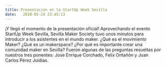```yaml
---
title: Presentación en la StartUp Week Sevilla
date:   2018-05-24 23:45:13
---
```

¡Y llegó el momento de la presentación oficial! Aprovechando el evento StartUp Week
Sevilla, Sevilla Maker Society tuvo unos minutos para introducir a los asistentes en el
mundo maker. ¿Qué es el movimiento Maker? ¿Qué es un makerspace? ¿Por qué es importante
crear una comunidad maker en Sevilla? Fueron algunas de las preguntas resueltas por nuestros
tres ponentes: Jose Enrique Corchado, Felix Ontañón y Juan Carlos Pérez Juidias.
